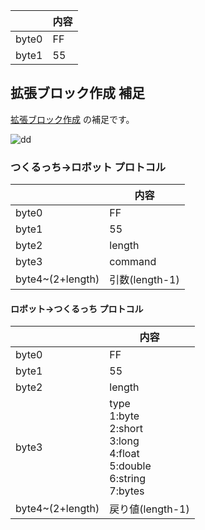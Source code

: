 | | 内容 |
| ---- | ---- |
| byte0 | FF |
| byte1 | 55 |

## 拡張ブロック作成 補足  

[拡張ブロック作成](http://sohta02.web.fc2.com/familyday_extension.html) の補足です。

![dd](http://sohta02.web.fc2.com/images/image621.png)

### つくるっち→ロボット プロトコル  

| | 内容 |
| ---- | ---- |
| byte0 | FF |
| byte1 | 55 |
| byte2 | length |
| byte3 | command |
| byte4~(2+length) | 引数(length-1) |

#### ロボット→つくるっち プロトコル  

| | 内容 |
| ---- | ---- |
| byte0 | FF |
| byte1 | 55 |
| byte2 | length |
| byte3 | type<br />1:byte<br />2:short<br />3:long<br />4:float<br />5:double<br />6:string<br />7:bytes |
| byte4~(2+length) | 戻り値(length-1) |

